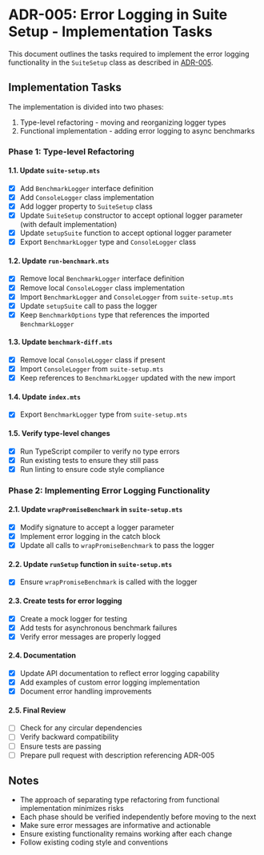 # ADR-005: Error Logging in Suite Setup - Implementation Tasks

This document outlines the tasks required to implement the error logging functionality in the `SuiteSetup` class as described in [ADR-005](./adr-005-error-logging-in-suite-setup.en.md).

## Implementation Tasks

The implementation is divided into two phases:
1. Type-level refactoring - moving and reorganizing logger types
2. Functional implementation - adding error logging to async benchmarks

### Phase 1: Type-level Refactoring

#### 1.1. Update `suite-setup.mts`

- [x] Add `BenchmarkLogger` interface definition
- [x] Add `ConsoleLogger` class implementation
- [x] Add logger property to `SuiteSetup` class
- [x] Update `SuiteSetup` constructor to accept optional logger parameter (with default implementation)
- [x] Update `setupSuite` function to accept optional logger parameter
- [x] Export `BenchmarkLogger` type and `ConsoleLogger` class

#### 1.2. Update `run-benchmark.mts`

- [x] Remove local `BenchmarkLogger` interface definition
- [x] Remove local `ConsoleLogger` class implementation
- [x] Import `BenchmarkLogger` and `ConsoleLogger` from `suite-setup.mts`
- [x] Update `setupSuite` call to pass the logger
- [x] Keep `BenchmarkOptions` type that references the imported `BenchmarkLogger`

#### 1.3. Update `benchmark-diff.mts`

- [x] Remove local `ConsoleLogger` class if present
- [x] Import `ConsoleLogger` from `suite-setup.mts`
- [x] Keep references to `BenchmarkLogger` updated with the new import

#### 1.4. Update `index.mts`

- [x] Export `BenchmarkLogger` type from `suite-setup.mts`

#### 1.5. Verify type-level changes

- [x] Run TypeScript compiler to verify no type errors
- [x] Run existing tests to ensure they still pass
- [x] Run linting to ensure code style compliance

### Phase 2: Implementing Error Logging Functionality

#### 2.1. Update `wrapPromiseBenchmark` in `suite-setup.mts`

- [x] Modify signature to accept a logger parameter
- [x] Implement error logging in the catch block
- [x] Update all calls to `wrapPromiseBenchmark` to pass the logger

#### 2.2. Update `runSetup` function in `suite-setup.mts`

- [x] Ensure `wrapPromiseBenchmark` is called with the logger

#### 2.3. Create tests for error logging

- [x] Create a mock logger for testing
- [x] Add tests for asynchronous benchmark failures
- [x] Verify error messages are properly logged

#### 2.4. Documentation

- [x] Update API documentation to reflect error logging capability
- [x] Add examples of custom error logging implementation
- [x] Document error handling improvements

#### 2.5. Final Review

- [ ] Check for any circular dependencies
- [ ] Verify backward compatibility
- [ ] Ensure tests are passing
- [ ] Prepare pull request with description referencing ADR-005

## Notes

- The approach of separating type refactoring from functional implementation minimizes risks
- Each phase should be verified independently before moving to the next
- Make sure error messages are informative and actionable
- Ensure existing functionality remains working after each change
- Follow existing coding style and conventions
